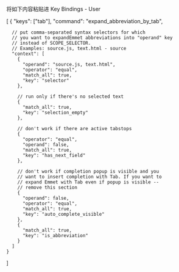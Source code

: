 将如下内容粘贴进 Key Bindings - User

[
	{
	  "keys": ["tab"], 
	  "command": "expand_abbreviation_by_tab", 

	  // put comma-separated syntax selectors for which 
	  // you want to expandEmmet abbreviations into "operand" key 
	  // instead of SCOPE_SELECTOR.
	  // Examples: source.js, text.html - source
	  "context": [
	    {
	      "operand": "source.js, text.html", 
	      "operator": "equal", 
	      "match_all": true, 
	      "key": "selector"
	    }, 

	    // run only if there's no selected text
	    {
	      "match_all": true, 
	      "key": "selection_empty"
	    },

	    // don't work if there are active tabstops
	    {
	      "operator": "equal", 
	      "operand": false, 
	      "match_all": true, 
	      "key": "has_next_field"
	    }, 

	    // don't work if completion popup is visible and you
	    // want to insert completion with Tab. If you want to
	    // expand Emmet with Tab even if popup is visible -- 
	    // remove this section
	    {
	      "operand": false, 
	      "operator": "equal", 
	      "match_all": true, 
	      "key": "auto_complete_visible"
	    }, 
	    {
	      "match_all": true, 
	      "key": "is_abbreviation"
	    }
	  ]
	}
]
